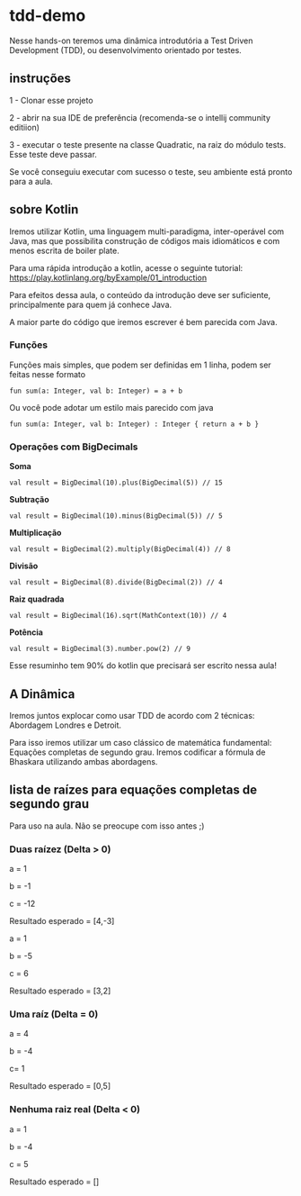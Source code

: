 # tdd-demo

Nesse hands-on teremos uma dinâmica introdutória a Test Driven Development (TDD), ou desenvolvimento orientado por testes.

## instruções

1 - Clonar esse projeto

2 - abrir na sua IDE de preferência (recomenda-se o intellij community editiion)

3 - executar o teste presente na classe Quadratic, na raiz do módulo tests. Esse teste deve passar.

Se você conseguiu executar com sucesso o teste, seu ambiente está pronto para a aula.

## sobre Kotlin

Iremos utilizar Kotlin, uma linguagem multi-paradigma, inter-operável com Java, mas que possibilita construção de códigos mais idiomáticos e com menos escrita de boiler plate.

Para uma rápida introdução a kotlin, acesse o seguinte tutorial:
https://play.kotlinlang.org/byExample/01_introduction

Para efeitos dessa aula, o conteúdo da introdução deve ser suficiente, principalmente para quem já conhece Java.

A maior parte do código que iremos escrever é bem parecida com Java. 

### Funções

Funções mais simples, que podem ser definidas em 1 linha, podem ser feitas nesse formato

`fun sum(a: Integer, val b: Integer) = a + b`

Ou você pode adotar um estilo mais parecido com java

`fun sum(a: Integer, val b: Integer) : Integer {
    return a + b
}`

### Operações com BigDecimals

**Soma**

`val result = BigDecimal(10).plus(BigDecimal(5)) // 15`


**Subtração**

`val result = BigDecimal(10).minus(BigDecimal(5)) // 5`


**Multiplicação**

`val result = BigDecimal(2).multiply(BigDecimal(4)) // 8`


**Divisão**

`val result = BigDecimal(8).divide(BigDecimal(2)) // 4`


**Raiz quadrada**

`val result = BigDecimal(16).sqrt(MathContext(10)) // 4`


**Potência**

`val result = BigDecimal(3).number.pow(2) // 9`

Esse resuminho tem 90% do kotlin que precisará ser escrito nessa aula!


## A Dinâmica

Iremos juntos explocar como usar TDD de acordo com 2 técnicas: Abordagem Londres e Detroit.

Para isso iremos utilizar um caso clássico de matemática fundamental: Equações completas de segundo grau. Iremos codificar a fórmula de Bhaskara utilizando ambas abordagens.

## lista de raízes para equações completas de segundo grau

Para uso na aula. Não se preocupe com isso antes ;)

### Duas raízez (Delta > 0)

a = 1

b = -1

c = -12

Resultado esperado = [4,-3]

a = 1

b = -5

c = 6

Resultado esperado = [3,2]

### Uma raíz (Delta = 0)

a = 4

b = -4

c= 1

Resultado esperado = [0,5]


### Nenhuma raiz real (Delta < 0)
a = 1

b = -4

c = 5

Resultado esperado = []
